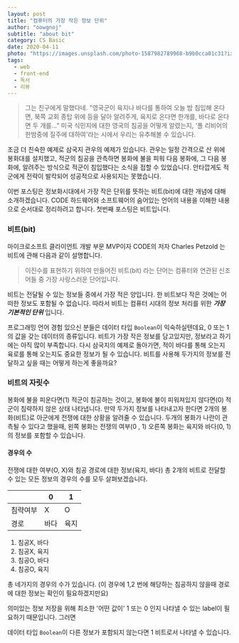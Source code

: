 ```yaml
---
layout: post
title: "컴퓨터의 가장 작은 정보 단위"
author: "oowgnoj"
subtitle: "about bit"
category: CS Basic
date: 2020-04-11
photo: "https://images.unsplash.com/photo-1587982789968-b9b0cca01c31?ixlib=rb-1.2.1&ixid=eyJhcHBfaWQiOjEyMDd9&auto=format&fit=crop&w=1950&q=80"
tags:
  - web
  - front-end
  - 독서
  - 리뷰
---
```




> 그는 친구에게 말했다네. "영국군이 육지나 바다를 통하여 오늘 밤 침입해 온다면, 북쪽 교회 종탑 위에 등을 달아 알려주게, 육지로 온다면 한개를, 바다로 온다면 두 개를..."
미국 식민지에 대한 영국의 침공을 어떻게 알렸는지, '폴 리비어의 한밤중에 질주에 대하여'라는 시에서 우리는 유추해볼 수 있습니다.

조금 더 친숙한 예제로 삼국지 관우의 예제가 있습니다. 관우는 일정 간격으로 산 위에 봉화대를 설치했고, 적군의 침공을 관측하면 봉화에 불을 피워 다음 봉화에, 그 다음 봉화에, 알려주는 방식으로 적군이 침입했다는 소식을 접할 수 있었습니다. 안타깝게도 적군에게 전략이 발칵되어 성공적으로 사용되지는 못했습니다.

이번 포스팅은 정보화시대에서 가장 작은 단위를 뜻하는 비트(bit)에 대한 개념에 대해 소개하겠습니다. CODE 하드웨어와 소프트웨어의 숨어있는 언어의 내용을 이해한 내용으로 순서대로 정리하려고 합니다. 첫번째 포스팅은 비트입니다.


### 비트(bit)
마이크로소프트 클라이언트 개발 부문 MVP이자 CODE의 저자 Charles Petzold 는 비트에 관해 다음과 같이 설명합니다. 
> 이진수를 표현하기 위하여 만들어진 비트(bit) 라는 단어는 컴퓨터와 연관된 신조어들 중 가장 사랑스러운 단어입니다. 

비트는 전달될 수 있는 정보들 중에서 가장 적은 양입니다. 한 비트보다 작은 것에는 어떠한 정보도 포함될 수 없습니다. 따라서 비트는 컴퓨터 시대의 정보 처리를 위한 ***가장 기본적인 단위*** 입니다.

프로그래밍 언어 경험 있으신 분들은 데이터 타입 `Boolean`이 익숙하실텐데요, 0 또는 1의 값을 갖는 데이터의 종류입니다. 비트가 가장 작은 정보를 담고있지만, 정보라고 하기에는 아직 많이 부족합니다. 다시 삼국지의 예제로 돌아가면, 적이 바다를 통해 오는지 육로를 통해 오는지도 중요한 정보가 될 수 있습니다. 비트를 사용해 두가지의 정보를 전달하고 싶을 때는 어떻게 하는게 좋을까요?


### 비트의 자릿수
봉화에 불을 피운다면(1) 적군이 침공하는 것이고, 봉화에 불이 피워져있지 않다면(0) 적군이 침략하지 않은 상태 나타냅니다. 만약 두가지 정보를 나타내고자 한다면 2개의 봉화(비트)로 아군에게 전쟁에 대한 상황을 알려줄 수 있습니다. 두개의 봉화가 나란이 관측될 수 있다고 했을때, 왼쪽 봉화는 전쟁의 여부(0 , 1) 오른쪽 봉화는 육지와 바다(0, 1)의 정보를 포함할 수 있습니다.

#### 경우의 수
전쟁에 대한 여부(O, X)와 침공 경로에 대한 정보(육지, 바다) 총 2개의 비트로 전달할 수 있는 모든 정보의 경우의 수를 모두 살펴보겠습니다.

||0|1|
|------|---|---|
|침략여부|X|O|
|경로|바다|육지|

1. 침공X, 바다
2. 침공X, 육지
3. 침공O, 바다
4. 침공O, 육지

총 네가지의 경우의 수가 있습니다. (이 경우에 1,2 번에 해당하는 침공하지 않을때 경로에 대한 정보는 확인이 필요하겠지만요)




의미있는 정보 저장을 위해 최소한 '어떤 값이' 1 또는 0 인지 나타낼 수 있는 label이 필요하기 때문입니다. 그러면


 데이터 타입 `Boolean`이 다른 정보가 포함되지 않는다면 1 비트로서 나타낼 수 있습니다. 